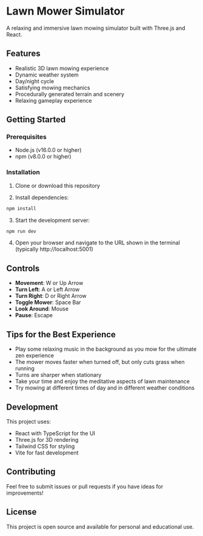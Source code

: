 
# Lawn Mower Simulator

A relaxing and immersive lawn mowing simulator built with Three.js and React.

## Features

- Realistic 3D lawn mowing experience
- Dynamic weather system
- Day/night cycle
- Satisfying mowing mechanics
- Procedurally generated terrain and scenery
- Relaxing gameplay experience

## Getting Started

### Prerequisites

- Node.js (v16.0.0 or higher)
- npm (v8.0.0 or higher)

### Installation

1. Clone or download this repository

2. Install dependencies:
```bash
npm install
```

3. Start the development server:
```bash
npm run dev
```

4. Open your browser and navigate to the URL shown in the terminal (typically http://localhost:5001)

## Controls

- **Movement**: W or Up Arrow
- **Turn Left**: A or Left Arrow
- **Turn Right**: D or Right Arrow
- **Toggle Mower**: Space Bar
- **Look Around**: Mouse
- **Pause**: Escape

## Tips for the Best Experience

- Play some relaxing music in the background as you mow for the ultimate zen experience
- The mower moves faster when turned off, but only cuts grass when running
- Turns are sharper when stationary
- Take your time and enjoy the meditative aspects of lawn maintenance
- Try mowing at different times of day and in different weather conditions

## Development

This project uses:
- React with TypeScript for the UI
- Three.js for 3D rendering
- Tailwind CSS for styling
- Vite for fast development

## Contributing

Feel free to submit issues or pull requests if you have ideas for improvements!

## License

This project is open source and available for personal and educational use.
